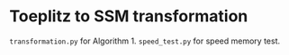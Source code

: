 # Toeplitz to SSM transformation

`transformation.py` for Algorithm 1. `speed_test.py` for speed memory test.